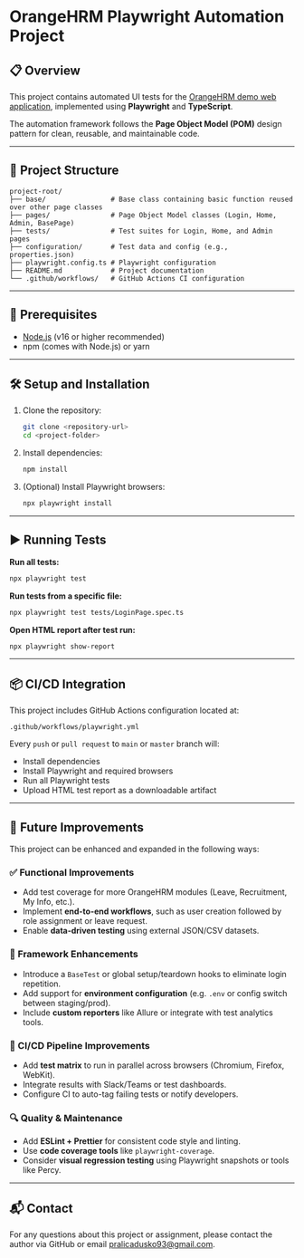 # OrangeHRM Playwright Automation Project

## 📋 Overview

This project contains automated UI tests for the [OrangeHRM demo web application](https://opensource-demo.orangehrmlive.com/), implemented using **Playwright** and **TypeScript**.

The automation framework follows the **Page Object Model (POM)** design pattern for clean, reusable, and maintainable code.

---

## 📁 Project Structure

```
project-root/
├── base/                # Base class containing basic function reused over other page classes
├── pages/               # Page Object Model classes (Login, Home, Admin, BasePage)
├── tests/               # Test suites for Login, Home, and Admin pages
├── configuration/       # Test data and config (e.g., properties.json)
├── playwright.config.ts # Playwright configuration
├── README.md            # Project documentation
└── .github/workflows/   # GitHub Actions CI configuration
```

---

## 🚀 Prerequisites

- [Node.js](https://nodejs.org/) (v16 or higher recommended)
- npm (comes with Node.js) or yarn

---

## 🛠️ Setup and Installation

1. Clone the repository:
   ```bash
   git clone <repository-url>
   cd <project-folder>
   ```

2. Install dependencies:
   ```bash
   npm install
   ```

3. (Optional) Install Playwright browsers:
   ```bash
   npx playwright install
   ```

---

## ▶️ Running Tests

**Run all tests:**
```bash
npx playwright test
```

**Run tests from a specific file:**
```bash
npx playwright test tests/LoginPage.spec.ts
```

**Open HTML report after test run:**
```bash
npx playwright show-report
```

---

## 📦 CI/CD Integration

This project includes GitHub Actions configuration located at:
```
.github/workflows/playwright.yml
```

Every `push` or `pull request` to `main` or `master` branch will:
- Install dependencies
- Install Playwright and required browsers
- Run all Playwright tests
- Upload HTML test report as a downloadable artifact

---

## 🔧 Future Improvements

This project can be enhanced and expanded in the following ways:

### ✅ Functional Improvements
- Add test coverage for more OrangeHRM modules (Leave, Recruitment, My Info, etc.).
- Implement **end-to-end workflows**, such as user creation followed by role assignment or leave request.
- Enable **data-driven testing** using external JSON/CSV datasets.

### 🧱 Framework Enhancements
- Introduce a `BaseTest` or global setup/teardown hooks to eliminate login repetition.
- Add support for **environment configuration** (e.g. `.env` or config switch between staging/prod).
- Include **custom reporters** like Allure or integrate with test analytics tools.

### 🔄 CI/CD Pipeline Improvements
- Add **test matrix** to run in parallel across browsers (Chromium, Firefox, WebKit).
- Integrate results with Slack/Teams or test dashboards.
- Configure CI to auto-tag failing tests or notify developers.

### 🔍 Quality & Maintenance
- Add **ESLint + Prettier** for consistent code style and linting.
- Use **code coverage tools** like `playwright-coverage`.
- Consider **visual regression testing** using Playwright snapshots or tools like Percy.

---

## 📬 Contact

For any questions about this project or assignment, please contact the author via GitHub or email pralicadusko93@gmail.com.